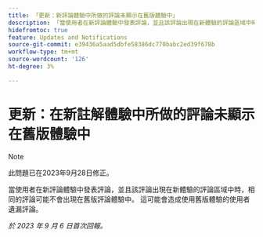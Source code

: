 ```yaml
---
title: 「更新：新評論體驗中所做的評論未顯示在舊版體驗中」
description: 「當使用者在新評論體驗中發表評論，並且該評論出現在新體驗的評論區域中時，相同的評論可能不會出現在舊版評論體驗中。 這可能會導致使用舊版體驗的使用者遺漏評論。」
hidefromtoc: true
feature: Updates and Notifications
source-git-commit: e39436a5aad5dbfe58386dc770babc2ed39f678b
workflow-type: tm+mt
source-wordcount: '126'
ht-degree: 3%

---
```



# 更新：在新註解體驗中所做的評論未顯示在舊版體驗中

>[!NOTE]
>
>此問題已在2023年9月28日修正。

當使用者在新評論體驗中發表評論，並且該評論出現在新體驗的評論區域中時，相同的評論可能不會出現在舊版評論體驗中。 這可能會造成使用舊版體驗的使用者遺漏評論。

_於 2023 年 9 月 6 日首次回報。_
